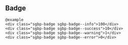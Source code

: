 ## Badge

    @example
    <div class="sgbp-badge sgbp-badge--info">100</div>
    <div class="sgbp-badge sgbp-badge--success">10</div>
    <div class="sgbp-badge sgbp-badge--warning">1</div>
    <div class="sgbp-badge sgbp-badge--error">0</div>
